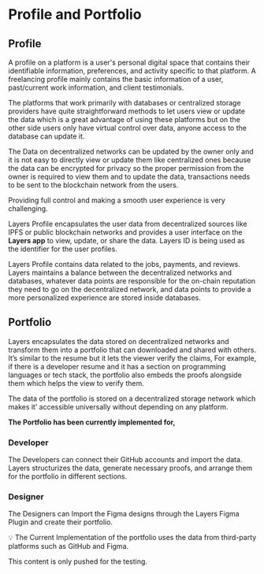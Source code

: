 # Profile and Portfolio

## Profile

A profile on a platform is a user's personal digital space that contains their identifiable information, preferences, and activity specific to that platform. A freelancing profile mainly contains the basic information of a user, past/current work information, and client testimonials. 

The platforms that work primarily with databases or centralized storage providers have quite straightforward methods to let users view or update the data which is a great advantage of using these platforms but on the other side users only have virtual control over data, anyone access to the database can update it.  

The Data on decentralized networks can be updated by the owner only and it is not easy to directly view or update them like centralized ones because the data can be encrypted for privacy so the proper permission from the owner is required to view them and to update the data, transactions needs to be sent to the blockchain network from the users. 

Providing full control and making a smooth user experience is very challenging.

Layers Profile encapsulates the user data from decentralized sources like IPFS or public blockchain networks and provides a user interface on the **Layers app** to view, update, or share the data. Layers ID is being used as the identifier for the user profiles. 

Layers Profile contains data related to the jobs, payments, and reviews. Layers maintains a balance between the decentralized networks and databases, whatever data points are responsible for the on-chain reputation they need to go on the decentralized network, and data points to provide a more personalized experience are stored inside databases. 

## Portfolio

Layers encapsulates the data stored on decentralized networks and transform them into a portfolio that can downloaded and shared with others. It’s similar to the resume but it lets the viewer verify the claims, For example, if there is a developer resume and it has a section on programming languages or tech stack, the portfolio also embeds the proofs alongside them which helps the view to verify them. 

The data of the portfolio is stored on a decentralized storage network which makes it’ accessible universally without depending on any platform.

**The Portfolio has been currently implemented for,**

### Developer

The Developers can connect their GitHub accounts and import the data. Layers structurizes the data, generate necessary proofs, and arrange them for the portfolio in different sections.

### Designer

The Designers can Import the Figma designs through the Layers Figma Plugin and create their portfolio.

💡 The Current Implementation of the portfolio uses the data from third-party platforms such as GitHub and Figma.


This content is only pushed for the testing.